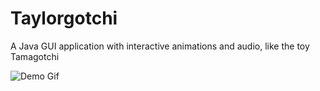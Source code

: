 # Taylorgotchi
A Java GUI application with interactive animations and audio, like the toy Tamagotchi

![Demo Gif](taylorgotchi_1.gif)
